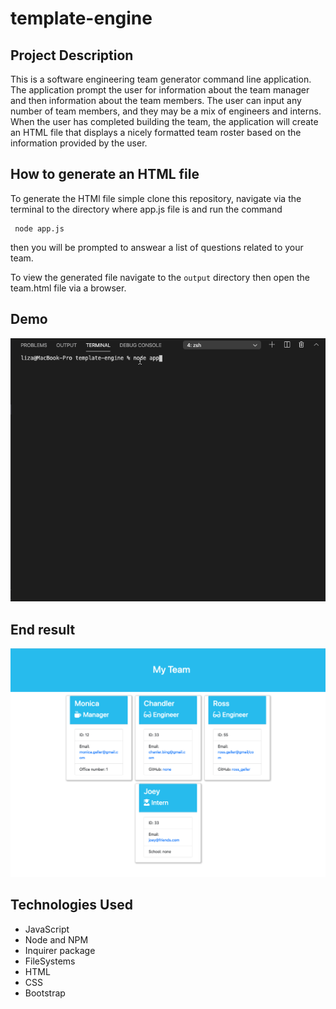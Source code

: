 # template-engine

## Project Description
This is a software engineering team generator command line application. The application prompt the user for information about the team manager and then information about the team members. The user can input any number of team members, and they may be a mix of engineers and interns. When the user has completed building the team, the application will create an HTML file that displays a nicely formatted team roster based on the information provided by the user.

## How to generate an HTML file

To generate the HTMl file simple  clone this repository, navigate via the terminal to the directory where app.js file is and run the command
```
 node app.js
```
then you will be prompted to answear a list of questions related to your team.

To view the generated file  navigate to the ```output``` directory then open the team.html file via a browser.

## Demo 
![](img/demo.gif)
## End result
![](img/img.png)


## Technologies Used
- JavaScript
- Node and NPM
- Inquirer package
- FileSystems
- HTML
- CSS
- Bootstrap

